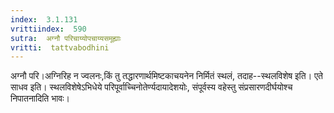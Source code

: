 ```yaml
---
index:  3.1.131
vrittiindex:  590
sutra:  अग्नौ परिचाय्योपचाय्यसमूह्याः
vritti:  tattvabodhini 
---
```


अग्नौ परि।अग्निरिह न ज्वलनः,किं तु तद्धारणार्थमिष्टकाचयनेन निर्मितं स्थलं, तदाह--स्थलविशेष इति। एते साधव इति। स्थलविशेषेऽभिधेये परिपूर्वाच्चिनोतेर्ण्यदायादेशयोः, संपूर्वस्य वहेस्तु संप्रसारणदीर्घयोश्च निपातनादिति भावः। 

